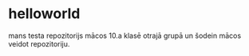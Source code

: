 # helloworld
mans testa repozitorijs
mācos 10.a klasē otrajā grupā un šodein mācos veidot repozitoriju.
